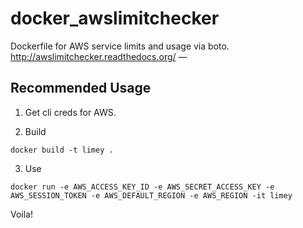 # docker_awslimitchecker

Dockerfile for AWS service limits and usage via boto. http://awslimitchecker.readthedocs.org/ —

## Recommended Usage

1. Get cli creds for AWS.

2. Build
```
docker build -t limey .
```

3. Use
```
docker run -e AWS_ACCESS_KEY_ID -e AWS_SECRET_ACCESS_KEY -e AWS_SESSION_TOKEN -e AWS_DEFAULT_REGION -e AWS_REGION -it limey
```

Voila!

